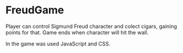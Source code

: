 # FreudGame

Player can control Sigmund Freud character and colect cigars, gaining points for that. Game ends when character will hit the wall.

In the game was used JavaScript and CSS.
